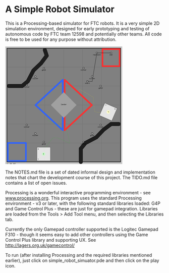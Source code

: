 # A Simple Robot Simulator
This is a Processing-based simulator for FTC robots. It is a very simple 2D simulation environment, designed for early prototyping and testing of autonomous code by FTC team 12598 and potentially other teams. All code is free to be used
for any purpose without attribution.

![screenshot](media/intro_screenshot1.png)

The NOTES.md file is a set of dated informal design and implementation notes that chart the development course of this
project. The TIDO.md file contains a list of open issues.

Processing is a wonderful interactive programming environment - see www.processing.org. This program uses
the standard Processing environment - v3 or later, with the following standard libraries loaded:
 G4P and Game Control Plus - these are just for gamepad integration.
Libraries are loaded from the Tools > Add Tool menu, and then selecting the Libraries tab.

Currently the only Gamepad controller supported is the Logitec Gamepad F310 - though it seems easy to
add other controllers using the Game Control Plus library and supporting UX. See http://lagers.org.uk/gamecontrol/

To run (after installing Processing and the required libraries mentioned earlier),
just click on simple_robot_simuator.pde and then click on the play icon.
